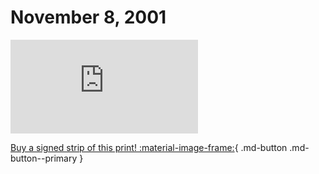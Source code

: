 # November 8, 2001

![](https://www.achewood.com/comic.php?date=11082001)

[Buy a signed strip of this print! :material-image-frame:](https://achewood-holiday-pop-up.myshopify.com/products/strip#11082001){ .md-button .md-button--primary }
